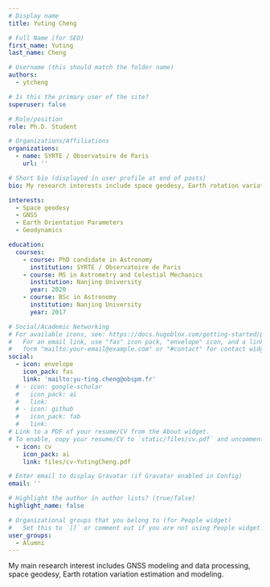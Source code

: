 ```yaml
---
# Display name
title: Yuting Cheng 

# Full Name (for SEO)
first_name: Yuting 
last_name: Cheng

# Username (this should match the folder name)
authors:
  - ytcheng

# Is this the primary user of the site?
superuser: false

# Role/position
role: Ph.D. Student

# Organizations/Affiliations
organizations:
  - name: SYRTE / Observatoire de Paris
    url: ''

# Short bio (displayed in user profile at end of posts)
bio: My research interests include space geodesy, Earth rotation variations, GNSS data processing and polar motion modeling.

interests:
  - Space geodesy
  - GNSS
  - Earth Orientation Parameters
  - Geodynamics

education:
  courses:
    - course: PhD candidate in Astronomy
      institution: SYRTE / Observatoire de Paris
    - course: MS in Astrometry and Celestial Mechanics
      institution: Nanjing University
      year: 2020
    - course: BSc in Astronomy
      institution: Nanjing University
      year: 2017

# Social/Academic Networking
# For available icons, see: https://docs.hugoblox.com/getting-started/page-builder/#icons
#   For an email link, use "fas" icon pack, "envelope" icon, and a link in the
#   form "mailto:your-email@example.com" or "#contact" for contact widget.
social:
  - icon: envelope
    icon_pack: fas
    link: 'mailto:yu-ting.cheng@obspm.fr'
  # - icon: google-scholar
  #   icon_pack: ai
  #   link: 
  # - icon: github
  #   icon_pack: fab
  #   link: 
# Link to a PDF of your resume/CV from the About widget.
# To enable, copy your resume/CV to `static/files/cv.pdf` and uncomment the lines below.
  - icon: cv
    icon_pack: ai
    link: files/cv-YutingCheng.pdf

# Enter email to display Gravatar (if Gravatar enabled in Config)
email: ''

# Highlight the author in author lists? (true/false)
highlight_name: false

# Organizational groups that you belong to (for People widget)
#   Set this to `[]` or comment out if you are not using People widget.
user_groups:
  - Alumni
---
```


My main research interest includes GNSS modeling and data processing, space geodesy, Earth rotation variation estimation and modeling.
